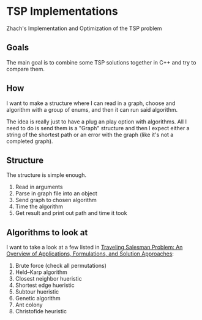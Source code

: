 # TSP Implementations
Zhach's Implementation and Optimization of the TSP problem

## Goals
The main goal is to combine some TSP solutions together in C++ and try to compare them.

## How
I want to make a structure where I can read in a graph, choose and algorithm with a group of enums, and then it can run said algorithm.

The idea is really just to have a plug an play option with algorithms. All I need to do is send them is a "Graph" structure and then I expect either a string of the shortest path or an error with the graph (like it's not a completed graph).

## Structure
The structure is simple enough.

1. Read in arguments
2. Parse in graph file into an object
3. Send graph to chosen algorithm
4. Time the algorithm
5. Get result and print out path and time it took

## Algorithms to look at
I want to take a look at a few listed in [Traveling Salesman Problem: An Overview of Applications, Formulations, and Solution Approaches](https://cdn.intechopen.com/pdfs/12736/intechtraveling_salesman_problem_an_overview_of_applications_formulations_and_solution_approaches.pdf):

1. Brute force (check all permutations)
2. Held–Karp algorithm
3. Closest neighbor hueristic
4. Shortest edge hueristic
5. Subtour hueristic
6. Genetic algorithm
7. Ant colony
8. Christofide heuristic